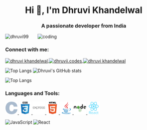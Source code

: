 <h1 align="center">Hi 👋, I'm Dhruvi Khandelwal</h1>


<h3 align="center">A passionate developer from India</h3>
<img align="right" alt="coding" width="400" src="https://media.giphy.com/media/v1.Y2lkPTc5MGI3NjExZ2ZteG84azhvNmtmMXoxYTQ4dnc1OHkzM21iOGh0aGYwN3d5cWkwdiZlcD12MV9naWZzX3NlYXJjaCZjdD1n/L1R1tvI9svkIWwpVYr/giphy.gif">
<p align="left"> <img src="https://komarev.com/ghpvc/?username=dhruvi99&label=Profile%20views&color=0e75b6&style=flat" alt="dhruvi99" /> </p>




<h3 align="left">Connect with me:</h3>
<p align="left">
  <a href="https://linkedin.com/in/dhruvi khandelwal" target="blank">
    <img align="center" src="https://raw.githubusercontent.com/rahuldkjain/github-profile-readme-generator/master/src/images/icons/Social/linked-in-alt.svg" alt="dhruvi khandelwal" height="30" width="40" />
  </a>
  <a href="https://instagram.com/dhruvii.codes" target="blank">
    <img align="center" src="https://raw.githubusercontent.com/rahuldkjain/github-profile-readme-generator/master/src/images/icons/Social/instagram.svg" alt="dhruvii.codes" height="30" width="40" />
  </a>
  <a href="https://www.youtube.com/c/dhruvi khandelwal" target="blank">
    <img align="center" src="https://raw.githubusercontent.com/rahuldkjain/github-profile-readme-generator/master/src/images/icons/Social/youtube.svg" alt="dhruvi khandelwal" height="30" width="40" />
  </a>
</p>


<!-- Top Languages -->
![Top Langs](https://github-readme-stats.vercel.app/api/top-langs/?username=dhruvii99&layout=compact&theme=radical)<!-- GitHub Stats -->
![Dhruvi's GitHub stats](https://github-readme-stats.vercel.app/api?username=dhruvii99&show_icons=true&theme=radical)

 <!-- ADDING SPACE -->

<!-- Top Languages -->
![Top Langs](https://github-readme-stats.vercel.app/api/top-langs/?username=dhruvii99&layout=compact&theme=radical)

 <!-- OPTIONAL EXTRA GAP -->

<h3 align="left">Languages and Tools:</h3>
<p align="left"> 
  <a href="https://www.cprogramming.com/" target="_blank" rel="noreferrer"> <img src="https://raw.githubusercontent.com/devicons/devicon/master/icons/c/c-original.svg" alt="c" width="40" height="40"/> </a> 
  <a href="https://www.w3schools.com/css/" target="_blank" rel="noreferrer"> <img src="https://raw.githubusercontent.com/devicons/devicon/master/icons/css3/css3-original-wordmark.svg" alt="css3" width="40" height="40"/> </a> 
  <a href="https://expressjs.com" target="_blank" rel="noreferrer"> <img src="https://raw.githubusercontent.com/devicons/devicon/master/icons/express/express-original-wordmark.svg" alt="express" width="40" height="40"/> </a> 
  <a href="https://www.w3.org/html/" target="_blank" rel="noreferrer"> <img src="https://raw.githubusercontent.com/devicons/devicon/master/icons/html5/html5-original-wordmark.svg" alt="html5" width="40" height="40"/> </a> 
  <a href="https://www.java.com" target="_blank" rel="noreferrer"> <img src="https://raw.githubusercontent.com/devicons/devicon/master/icons/java/java-original.svg" alt="java" width="40" height="40"/> </a> 
  <a href="https://nodejs.org" target="_blank" rel="noreferrer"> <img src="https://raw.githubusercontent.com/devicons/devicon/master/icons/nodejs/nodejs-original-wordmark.svg" alt="nodejs" width="40" height="40"/> </a> 
  <a href="https://reactjs.org/" target="_blank" rel="noreferrer"> <img src="https://raw.githubusercontent.com/devicons/devicon/master/icons/react/react-original-wordmark.svg" alt="react" width="40" height="40"/> </a> 
</p>

![JavaScript](https://img.shields.io/badge/javascript-F7DF1E?style=flat&logo=javascript&logoColor=black)
![React](https://img.shields.io/badge/react-20232A?style=flat&logo=react&logoColor=61DAFB)

<!-- Extra Stats (Optional) -->
